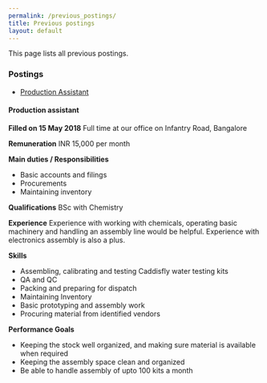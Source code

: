 ```yaml
---
permalink: /previous_postings/
title: Previous postings
layout: default
---
```


This page lists all previous postings.

### Postings 

* [Production Assistant](#production_assistant)

<a name="production_assistant"></a>
#### Production assistant
**Filled on 15 May 2018**
Full time at our office on Infantry Road, Bangalore

**Remuneration**
INR 15,000 per month

**Main duties / Responsibilities**
* Basic accounts and filings
* Procurements
* Maintaining inventory

**Qualifications**
BSc with Chemistry

**Experience**
Experience with working with chemicals, operating basic machinery and handling an assembly line would be helpful. Experience with electronics assembly is also a plus.

**Skills**
* Assembling, calibrating and testing Caddisfly water testing kits
* QA and QC
* Packing and preparing for dispatch
* Maintaining Inventory
* Basic prototyping and assembly work
* Procuring material from identified vendors


**Performance Goals**
* Keeping the stock well organized, and making sure material is available when required 
* Keeping the assembly space clean and organized 
* Be able to handle assembly of upto 100 kits a month



